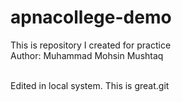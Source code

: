 # apnacollege-demo
This is repository I created for practice<br>
Author: Muhammad Mohsin Mushtaq

<br>
Edited in local system. 
This is great.git 
